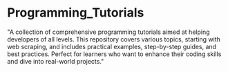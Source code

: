 # Programming_Tutorials
"A collection of comprehensive programming tutorials aimed at helping developers of all levels. This repository covers various topics, starting with web scraping, and includes practical examples, step-by-step guides, and best practices. Perfect for learners who want to enhance their coding skills and dive into real-world projects."
